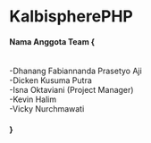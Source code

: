 KalbispherePHP
==============

<h4>Nama Anggota Team {</h4>
<br>-Dhanang Fabiannanda Prasetyo Aji
<br>-Dicken Kusuma Putra
<br>-Isna Oktaviani (Project Manager)
<br>-Kevin Halim
<br>-Vicky Nurchmawati
<br><h4>}</h4>

